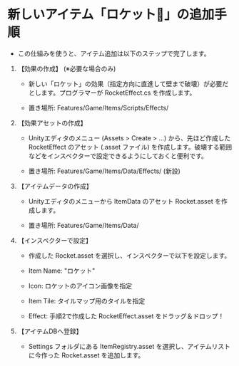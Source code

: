# 新しいアイテム「ロケット🚀」の追加手順
- この仕組みを使うと、アイテム追加は以下のステップで完了します。

1. 【効果の作成】 (※必要な場合のみ)
    - 新しい「ロケット」の効果（指定方向に直進して壁まで破壊）が必要だとします。プログラマーが RocketEffect.cs を作成します。

    - 置き場所: Features/Game/Items/Scripts/Effects/

2. 【効果アセットの作成】
    - Unityエディタのメニュー (Assets > Create > ...) から、先ほど作成した RocketEffect のアセット (.asset ファイル) を作成します。破壊する範囲などをインスペクターで設定できるようにしておくと便利です。

    - 置き場所: Features/Game/Items/Data/Effects/ (新設)

3. 【アイテムデータの作成】
    - Unityエディタのメニューから ItemData のアセット Rocket.asset を作成します。

    - 置き場所: Features/Game/Items/Data/

4. 【インスペクターで設定】
    - 作成した Rocket.asset を選択し、インスペクターで以下を設定します。

    - Item Name: "ロケット"

    - Icon: ロケットのアイコン画像を指定

    - Item Tile: タイルマップ用のタイルを指定

    - Effect: 手順2で作成した RocketEffect.asset をドラッグ＆ドロップ！

5. 【アイテムDBへ登録】
    - Settings フォルダにある ItemRegistry.asset を選択し、アイテムリストに今作った Rocket.asset を追加します。